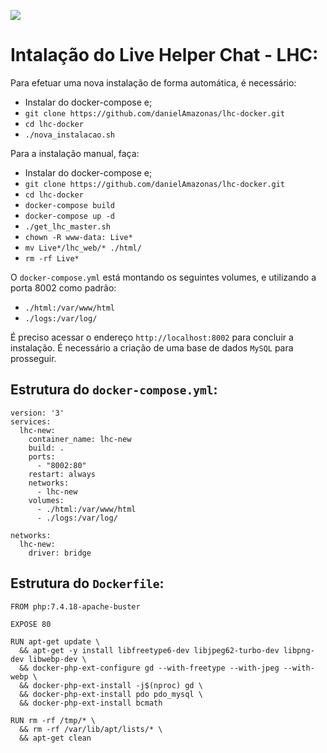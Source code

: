 ![](https://komarev.com/ghpvc/?username=danielAmazonas&color=brightgreen)

# Intalação do Live Helper Chat - LHC:

Para efetuar uma nova instalação de forma automática, é necessário:

- Instalar do docker-compose e;
- `git clone https://github.com/danielAmazonas/lhc-docker.git`
- `cd lhc-docker`
- `./nova_instalacao.sh`

Para a instalação manual, faça:

- Instalar do docker-compose e;
- `git clone https://github.com/danielAmazonas/lhc-docker.git`
- `cd lhc-docker`
- `docker-compose build`
- `docker-compose up -d`
- `./get_lhc_master.sh`
- `chown -R www-data: Live*`
- `mv Live*/lhc_web/* ./html/`
- `rm -rf Live*`

O `docker-compose.yml` está montando os seguintes volumes, e utilizando a porta 8002 como padrão:

- `./html:/var/www/html`
- `./logs:/var/log/`

É preciso acessar o endereço `http://localhost:8002` para concluir a instalação. É necessário a criação de uma base de dados `MySQL` para prosseguir.

## Estrutura do `docker-compose.yml`:

```
version: '3'
services:
  lhc-new:
    container_name: lhc-new
    build: .
    ports:
      - "8002:80"
    restart: always
    networks:
      - lhc-new
    volumes:
      - ./html:/var/www/html
      - ./logs:/var/log/

networks:
  lhc-new:
    driver: bridge
```

## Estrutura do `Dockerfile`:

```
FROM php:7.4.18-apache-buster

EXPOSE 80

RUN apt-get update \
  && apt-get -y install libfreetype6-dev libjpeg62-turbo-dev libpng-dev libwebp-dev \
  && docker-php-ext-configure gd --with-freetype --with-jpeg --with-webp \
  && docker-php-ext-install -j$(nproc) gd \
  && docker-php-ext-install pdo pdo_mysql \
  && docker-php-ext-install bcmath

RUN rm -rf /tmp/* \
  && rm -rf /var/lib/apt/lists/* \
  && apt-get clean
```

